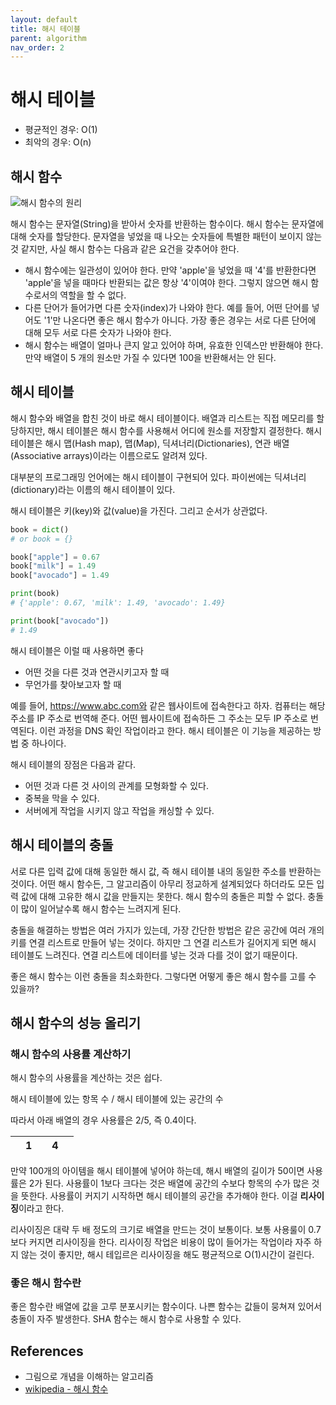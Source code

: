 ```yaml
---
layout: default
title: 해시 테이블
parent: algorithm
nav_order: 2
---
```


# 해시 테이블

* 평균적인 경우: O(1)
* 최악의 경우: O(n)

## 해시 함수

![해시 함수의 원리](https://upload.wikimedia.org/wikipedia/commons/thumb/5/58/Hash_table_4_1_1_0_0_1_0_LL.svg/1200px-Hash_table_4_1_1_0_0_1_0_LL.svg.png)

해시 함수는 문자열(String)을 받아서 숫자를 반환하는 함수이다. 해시 함수는 문자열에 대해 숫자를 할당한다. 문자열을 넣었을 때 나오는 숫자들에 특별한 패턴이 보이지 않는 것 같지만, 사실 해시 함수는 다음과 같은 요건을 갖추어야 한다.

* 해시 함수에는 일관성이 있어야 한다. 만약 'apple'을 넣었을 때 '4'를 반환한다면 'apple'을 넣을 때마다 반환되는 값은 항상 '4'이여야 한다. 그렇지 않으면 해시 함수로서의 역할을 할 수 없다.
* 다른 단어가 들어가면 다른 숫자(index)가 나와야 한다. 예를 들어, 어떤 단어를 넣어도 '1'만 나온다면 좋은 해시 함수가 아니다. 가장 좋은 경우는 서로 다른 단어에 대해 모두 서로 다른 숫자가 나와야 한다.
* 해시 함수는 배열이 얼마나 큰지 알고 있어야 하며, 유효한 인덱스만 반환해야 한다. 만약 배열이 5 개의 원소만 가질 수 있다면 100을 반환해서는 안 된다.

## 해시 테이블

해시 함수와 배열을 합친 것이 바로 해시 테이블이다. 배열과 리스트는 직접 메모리를 할당하지만, 해시 테이블은 해시 함수를 사용해서 어디에 원소를 저장할지 결정한다. 해시 테이블은 해시 맵(Hash map), 맵(Map), 딕셔너리(Dictionaries), 연관 배열(Associative arrays)이라는 이름으로도 알려져 있다.

대부분의 프로그래밍 언어에는 해시 테이블이 구현되어 있다. 파이썬에는 딕셔너리(dictionary)라는 이름의 해시 테이블이 있다.

해시 테이블은 키(key)와 값(value)을 가진다. 그리고 순서가 상관없다.

```python
book = dict()
# or book = {}

book["apple"] = 0.67
book["milk"] = 1.49
book["avocado"] = 1.49

print(book)
# {'apple': 0.67, 'milk': 1.49, 'avocado': 1.49}

print(book["avocado"])
# 1.49
```

해시 테이블은 이럴 때 사용하면 좋다

* 어떤 것을 다른 것과 연관시키고자 할 때
* 무언가를 찾아보고자 할 때

예를 들어, https://www.abc.com와 같은 웹사이트에 접속한다고 하자. 컴퓨터는 해당 주소를 IP 주소로 번역해 준다. 어떤 웹사이트에 접속하든 그 주소는 모두 IP 주소로 번역된다. 이런 과정을 DNS 확인 작업이라고 한다. 해시 테이블은 이 기능을 제공하는 방법 중 하나이다.

해시 테이블의 장점은 다음과 같다.

* 어떤 것과 다른 것 사이의 관계를 모형화할 수 있다.
* 중복을 막을 수 있다.
* 서버에게 작업을 시키지 않고 작업을 캐싱할 수 있다.

## 해시 테이블의 충돌

서로 다른 입력 값에 대해 동일한 해시 값, 즉 해시 테이블 내의 동일한 주소를 반환하는 것이다. 어떤 해시 함수든, 그 알고리즘이 아무리 정교하게 설계되었다 하더라도 모든 입력 값에 대해 고유한 해시 값을 만들지는 못한다. 해시 함수의 충돌은 피할 수 없다. 충돌이 많이 일어날수록 해시 함수는 느려지게 된다.

충돌을 해결하는 방법은 여러 가지가 있는데, 가장 간단한 방법은 같은 공간에 여러 개의 키를 연결 리스트로 만들어 넣는 것이다. 하지만 그 연결 리스트가 길어지게 되면 해시 테이블도 느려진다. 연결 리스트에 데이터를 넣는 것과 다를 것이 없기 때문이다.

좋은 해시 함수는 이런 충돌을 최소화한다. 그렇다면 어떻게 좋은 해시 함수를 고를 수 있을까?

## 해시 함수의 성능 올리기

### 해시 함수의 사용률 계산하기

해시 함수의 사용률을 계산하는 것은 쉽다.

해시 테이블에 있는 항목 수 / 해시 테이블에 있는 공간의 수

따라서 아래 배열의 경우 사용률은 2/5, 즉 0.4이다.

|  | 1 |  | 4 |  |
| :--- | :--- | :--- | :--- | :--- |

만약 100개의 아이템을 해시 테이블에 넣어야 하는데, 해시 배열의 길이가 50이면 사용률은 2가 된다. 사용률이 1보다 크다는 것은 배열에 공간의 수보다 항목의 수가 많은 것을 뜻한다. 사용률이 커지기 시작하면 해시 테이블의 공간을 추가해야 한다. 이걸 **리사이징**이라고 한다.

리사이징은 대략 두 배 정도의 크기로 배열을 만드는 것이 보통이다. 보통 사용룰이 0.7보다 커지면 리사이징을 한다. 리사이징 작업은 비용이 많이 들어가는 작업이라 자주 하지 않는 것이 좋지만, 해시 테입르은 리사이징을 해도 평균적으로 O(1)시간이 걸린다.

### 좋은 해시 함수란

좋은 함수란 배열에 값을 고루 분포시키는 함수이다. 나쁜 함수는 값들이 뭉쳐져 있어서 충돌이 자주 발생한다. SHA 함수는 해시 함수로 사용할 수 있다.

## References

* 그림으로 개념을 이해하는 알고리즘
* [wikipedia - 해시 함수](https://ko.wikipedia.org/wiki/%ED%95%B4%EC%8B%9C_%ED%95%A8%EC%88%98)
